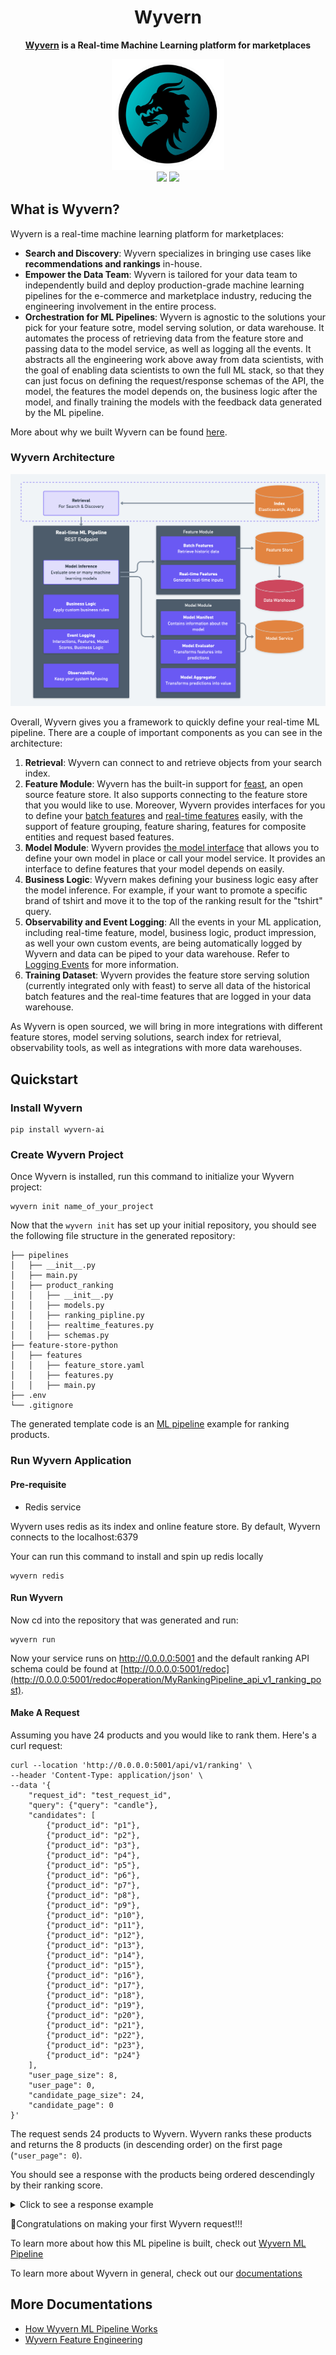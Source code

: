 <h1 align="center">Wyvern</h1>

<div align="center">

**[Wyvern](https://docs.wyvern.ai) is a Real-time Machine Learning platform for marketplaces**

</div>

<div align="center">
  <img src="/docs/wyvern_logo.jpg" width="180px" alt="bentoml" />
</div>

<div align="center">
  <a href="https://join.slack.com/t/wyvernai/shared_invite/zt-22nu62m6f-duK46NyhIINsdjKJct1hqg"><img src="https://badgen.net/badge/join/slack/blue?icon=slack"/></a>
  <a href="https://github.com/Wyvern-AI/wyvern/blob/main/LICENSE"><img src="https://badgen.net/badge/License/Elv2/green?icon=github"/></a>
</div>

## What is Wyvern?

Wyvern is a real-time machine learning platform for marketplaces:

- **Search and Discovery**: Wyvern specializes in bringing use cases like **recommendations and rankings** in-house.
- **Empower the Data Team**: Wyvern is tailored for your data team to independently build and deploy production-grade machine learning pipelines for the e-commerce and marketplace industry, reducing the engineering involvement in the entire process.
- **Orchestration for ML Pipelines**: Wyvern is agnostic to the solutions your pick for your feature sotre, model serving solution, or data warehouse. It automates the process of retrieving data from the feature store and passing data to the model service, as well as logging all the events. It abstracts all the engineering work above away from data scientists, with the goal of enabling data scientists to own the full ML stack, so that they can just focus on defining the request/response schemas of the API, the model, the features the model depends on, the business logic after the model, and finally training the models with the feedback data generated by the ML pipeline.

More about why we built Wyvern can be found [here](https://docs.wyvern.ai/why).

### Wyvern Architecture

![Wyvern Architecture](/docs/wyvern_architecture.png)

Overall, Wyvern gives you a framework to quickly define your real-time ML pipeline. There are a couple of important components as you can see in the architecture:

1. **Retrieval**: Wyvern can connect to and retrieve objects from your search index.
2. **Feature Module**: Wyvern has the built-in support for [feast](https://feast.dev/), an open source feature store. It also supports connecting to the feature store that you would like to use. Moreover, Wyvern provides interfaces for you to define your [batch features](/batch_feature) and [real-time features](/realtime_feature) easily, with the support of feature grouping, feature sharing, features for composite entities and request based features.
3. **Model Module**: Wyvern provides [the model interface](/model_service#define-the-whole-model) that allows you to define your own model in place or call your model service. It provides an interface to define features that your model depends on easily.
4. **Business Logic**: Wyvern makes defining your business logic easy after the model inference. For example, if your want to promote a specific brand of tshirt and move it to the top of the ranking result for the "tshirt" query.
5. **Observability and Event Logging**: All the events in your ML application, including real-time feature, model, business logic, product impression, as well your own custom events, are being automatically logged by Wyvern and data can be piped to your data warehouse. Refer to [Logging Events](/logging_events) for more information.
6. **Training Dataset**: Wyvern provides the feature store serving solution (currently integrated only with feast) to serve all data of the historical batch features and the real-time features that are logged in your data warehouse.

As Wyvern is open sourced, we will bring in more integrations with different feature stores, model serving solutions, search index for retrieval, observability tools, as well as integrations with more data warehouses.

## Quickstart

### Install Wyvern

```
pip install wyvern-ai
```

### Create Wyvern Project

Once Wyvern is installed, run this command to initialize your Wyvern project:

```
wyvern init name_of_your_project
```

Now that the `wyvern init` has set up your initial repository, you should see the following file structure in the generated repository:

```
├── pipelines
│   ├── __init__.py
│   ├── main.py
│   ├── product_ranking
│   │   ├── __init__.py
│   │   ├── models.py
│   │   ├── ranking_pipline.py
│   │   ├── realtime_features.py
│   │   ├── schemas.py
├── feature-store-python
│   ├── features
│   │   ├── feature_store.yaml
│   │   ├── features.py
│   │   ├── main.py
├── .env
└── .gitignore
```

The generated template code is an [ML pipeline](https://docs.wyvern.ai/ml_pipeline) example for ranking products.

### Run Wyvern Application

#### Pre-requisite

- Redis service

Wyvern uses redis as its index and online feature store. By default, Wyvern connects to the localhost:6379

Your can run this command to install and spin up redis locally

```
wyvern redis
```

#### Run Wyvern

Now cd into the repository that was generated and run:

```
wyvern run
```

Now your service runs on http://0.0.0.0:5001 and the default ranking API schema could be found at [http://0.0.0.0:5001/redoc](http://0.0.0.0:5001/redoc#operation/MyRankingPipeline_api_v1_ranking_post).

#### Make A Request

Assuming you have 24 products and you would like to rank them. Here's a curl request:

```
curl --location 'http://0.0.0.0:5001/api/v1/ranking' \
--header 'Content-Type: application/json' \
--data '{
    "request_id": "test_request_id",
    "query": {"query": "candle"},
    "candidates": [
        {"product_id": "p1"},
        {"product_id": "p2"},
        {"product_id": "p3"},
        {"product_id": "p4"},
        {"product_id": "p5"},
        {"product_id": "p6"},
        {"product_id": "p7"},
        {"product_id": "p8"},
        {"product_id": "p9"},
        {"product_id": "p10"},
        {"product_id": "p11"},
        {"product_id": "p12"},
        {"product_id": "p13"},
        {"product_id": "p14"},
        {"product_id": "p15"},
        {"product_id": "p16"},
        {"product_id": "p17"},
        {"product_id": "p18"},
        {"product_id": "p19"},
        {"product_id": "p20"},
        {"product_id": "p21"},
        {"product_id": "p22"},
        {"product_id": "p23"},
        {"product_id": "p24"}
    ],
    "user_page_size": 8,
    "user_page": 0,
    "candidate_page_size": 24,
    "candidate_page": 0
}'
```

The request sends 24 products to Wyvern. Wyvern ranks these products and returns the 8 products (in descending order) on the first page (`"user_page": 0`).

You should see a response with the products being ordered descendingly by their ranking score.

<details>
<summary>Click to see a response example</summary>

```
{
  "ranked_candidates": [
    {
      "candidate_id": "p9",
      "ranked_score": 43.13991415724884
    },
    {
      "candidate_id": "p18",
      "ranked_score": 42.314880208313376
    },
    {
      "candidate_id": "p17",
      "ranked_score": 41.62010469362527
    },
    {
      "candidate_id": "p3",
      "ranked_score": 40.48391586690772
    },
    {
      "candidate_id": "p19",
      "ranked_score": 39.82504624652922
    },
    {
      "candidate_id": "p24",
      "ranked_score": 39.10042317690844
    },
    {
      "candidate_id": "p11",
      "ranked_score": 38.670359237541945
    },
    {
      "candidate_id": "p21",
      "ranked_score": 37.27313489135458
    }
  ]
}
```

</details>

:tada:Congratulations on making your first Wyvern request!!!

To learn more about how this ML pipeline is built, check out [Wyvern ML Pipeline](https://docs.wyvern.ai/ml_pipeline)

To learn more about Wyvern in general, check out our [documentations](https://docs.wyvern.ai/)

## More Documentations

- [How Wyvern ML Pipeline Works](https://docs.wyvern.ai/ml_pipeline)
- [Wyvern Feature Engineering](https://docs.wyvern.ai/feature_engineering_overview)
